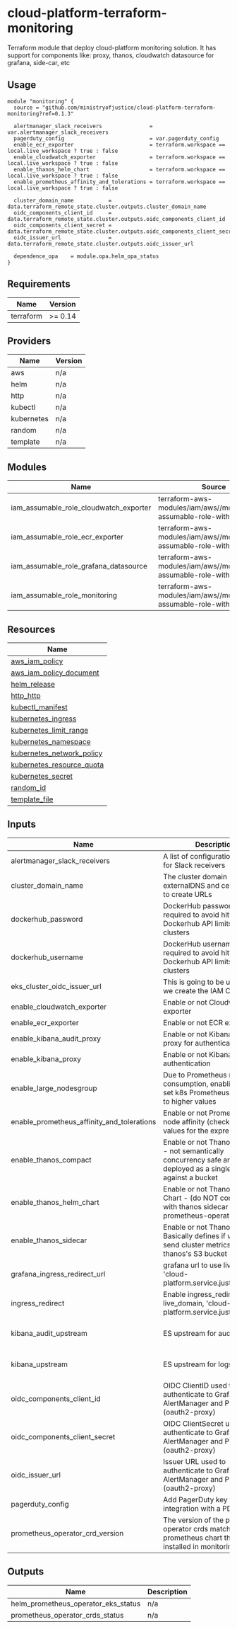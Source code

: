 # cloud-platform-terraform-monitoring

Terraform module that deploy cloud-platform monitoring solution. It has support for components like: proxy, thanos, cloudwatch datasource for grafana, side-car, etc

## Usage

```hcl
module "monitoring" {
  source = "github.com/ministryofjustice/cloud-platform-terraform-monitoring?ref=0.1.3"

  alertmanager_slack_receivers               = var.alertmanager_slack_receivers
  pagerduty_config                           = var.pagerduty_config
  enable_ecr_exporter                        = terraform.workspace == local.live_workspace ? true : false
  enable_cloudwatch_exporter                 = terraform.workspace == local.live_workspace ? true : false
  enable_thanos_helm_chart                   = terraform.workspace == local.live_workspace ? true : false
  enable_prometheus_affinity_and_tolerations = terraform.workspace == local.live_workspace ? true : false
  
  cluster_domain_name           = data.terraform_remote_state.cluster.outputs.cluster_domain_name
  oidc_components_client_id     = data.terraform_remote_state.cluster.outputs.oidc_components_client_id
  oidc_components_client_secret = data.terraform_remote_state.cluster.outputs.oidc_components_client_secret
  oidc_issuer_url               = data.terraform_remote_state.cluster.outputs.oidc_issuer_url

  dependence_opa    = module.opa.helm_opa_status
}
```

<!--- BEGIN_TF_DOCS --->
## Requirements

| Name | Version |
|------|---------|
| terraform | >= 0.14 |

## Providers

| Name | Version |
|------|---------|
| aws | n/a |
| helm | n/a |
| http | n/a |
| kubectl | n/a |
| kubernetes | n/a |
| random | n/a |
| template | n/a |

## Modules

| Name | Source | Version |
|------|--------|---------|
| iam_assumable_role_cloudwatch_exporter | terraform-aws-modules/iam/aws//modules/iam-assumable-role-with-oidc | 3.13.0 |
| iam_assumable_role_ecr_exporter | terraform-aws-modules/iam/aws//modules/iam-assumable-role-with-oidc | 3.13.0 |
| iam_assumable_role_grafana_datasource | terraform-aws-modules/iam/aws//modules/iam-assumable-role-with-oidc | 3.13.0 |
| iam_assumable_role_monitoring | terraform-aws-modules/iam/aws//modules/iam-assumable-role-with-oidc | 3.13.0 |

## Resources

| Name |
|------|
| [aws_iam_policy](https://registry.terraform.io/providers/hashicorp/aws/latest/docs/resources/iam_policy) |
| [aws_iam_policy_document](https://registry.terraform.io/providers/hashicorp/aws/latest/docs/data-sources/iam_policy_document) |
| [helm_release](https://registry.terraform.io/providers/hashicorp/helm/latest/docs/resources/release) |
| [http_http](https://registry.terraform.io/providers/hashicorp/http/latest/docs/data-sources/http) |
| [kubectl_manifest](https://registry.terraform.io/providers/gavinbunney/kubectl/latest/docs/resources/manifest) |
| [kubernetes_ingress](https://registry.terraform.io/providers/hashicorp/kubernetes/latest/docs/resources/ingress) |
| [kubernetes_limit_range](https://registry.terraform.io/providers/hashicorp/kubernetes/latest/docs/resources/limit_range) |
| [kubernetes_namespace](https://registry.terraform.io/providers/hashicorp/kubernetes/latest/docs/resources/namespace) |
| [kubernetes_network_policy](https://registry.terraform.io/providers/hashicorp/kubernetes/latest/docs/resources/network_policy) |
| [kubernetes_resource_quota](https://registry.terraform.io/providers/hashicorp/kubernetes/latest/docs/resources/resource_quota) |
| [kubernetes_secret](https://registry.terraform.io/providers/hashicorp/kubernetes/latest/docs/resources/secret) |
| [random_id](https://registry.terraform.io/providers/hashicorp/random/latest/docs/resources/id) |
| [template_file](https://registry.terraform.io/providers/hashicorp/template/latest/docs/data-sources/file) |

## Inputs

| Name | Description | Type | Default | Required |
|------|-------------|------|---------|:--------:|
| alertmanager\_slack\_receivers | A list of configuration values for Slack receivers | `list(any)` | n/a | yes |
| cluster\_domain\_name | The cluster domain - used by externalDNS and certmanager to create URLs | `any` | n/a | yes |
| dockerhub\_password | DockerHub password - required to avoid hitting Dockerhub API limits in EKS clusters | `string` | `""` | no |
| dockerhub\_username | DockerHub username - required to avoid hitting Dockerhub API limits in EKS clusters | `string` | `""` | no |
| eks\_cluster\_oidc\_issuer\_url | This is going to be used when we create the IAM OIDC role | `string` | `""` | no |
| enable\_cloudwatch\_exporter | Enable or not Cloudwatch exporter | `bool` | `false` | no |
| enable\_ecr\_exporter | Enable or not ECR exporter | `bool` | `false` | no |
| enable\_kibana\_audit\_proxy | Enable or not Kibana-audit proxy for authentication | `bool` | `false` | no |
| enable\_kibana\_proxy | Enable or not Kibana proxy for authentication | `bool` | `false` | no |
| enable\_large\_nodesgroup | Due to Prometheus resource consumption, enabling this will set k8s Prometheus resources to higher values | `bool` | `false` | no |
| enable\_prometheus\_affinity\_and\_tolerations | Enable or not Prometheus node affinity (check helm values for the expressions) | `bool` | `false` | no |
| enable\_thanos\_compact | Enable or not Thanos Compact - not semantically concurrency safe and must be deployed as a singleton against a bucket | `bool` | `false` | no |
| enable\_thanos\_helm\_chart | Enable or not Thanos Helm Chart - (do NOT confuse this with thanos sidecar within prometheus-operator) | `bool` | `false` | no |
| enable\_thanos\_sidecar | Enable or not Thanos sidecar. Basically defines if we want to send cluster metrics to thanos's S3 bucket | `bool` | `false` | no |
| grafana\_ingress\_redirect\_url | grafana url to use live\_domain, 'cloud-platform.service.justice.gov.uk' | `string` | `""` | no |
| ingress\_redirect | Enable ingress\_redirect, to use live\_domain, 'cloud-platform.service.justice.gov.uk' | `bool` | `false` | no |
| kibana\_audit\_upstream | ES upstream for audit logs | `string` | `"https://search-cloud-platform-audit-live-hfclvgaq73cul7ku362rvigti4.eu-west-2.es.amazonaws.com"` | no |
| kibana\_upstream | ES upstream for logs | `string` | `"https://search-cloud-platform-live-dibidbfud3uww3lpxnhj2jdws4.eu-west-2.es.amazonaws.com"` | no |
| oidc\_components\_client\_id | OIDC ClientID used to authenticate to Grafana, AlertManager and Prometheus (oauth2-proxy) | `any` | n/a | yes |
| oidc\_components\_client\_secret | OIDC ClientSecret used to authenticate to Grafana, AlertManager and Prometheus (oauth2-proxy) | `any` | n/a | yes |
| oidc\_issuer\_url | Issuer URL used to authenticate to Grafana, AlertManager and Prometheus (oauth2-proxy) | `any` | n/a | yes |
| pagerduty\_config | Add PagerDuty key to allow integration with a PD service. | `any` | n/a | yes |
| prometheus\_operator\_crd\_version | The version of the prometheus operator crds matching the prometheus chart that is installed in monitoring module | `string` | `"v0.53.1"` | no |

## Outputs

| Name | Description |
|------|-------------|
| helm\_prometheus\_operator\_eks\_status | n/a |
| prometheus\_operator\_crds\_status | n/a |

<!--- END_TF_DOCS --->
